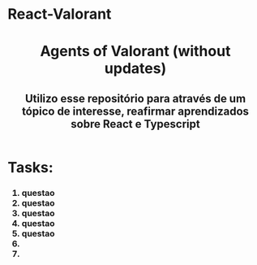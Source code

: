 # React-Valorant

<body>
<header>
    <h1>Agents of Valorant (without updates)</h1>
    <h2>Utilizo esse repositório para através de um tópico de interesse, reafirmar aprendizados sobre React e Typescript</h2>
</header>
    <h1>Tasks:</h1>

<h3>
<ol>
<li>questao</li>
<li>questao</li>
<li>questao</li>
<li>questao</li>
<li>questao</li>
<li></li>
<li></li>
</ol>
</h3>



</body>